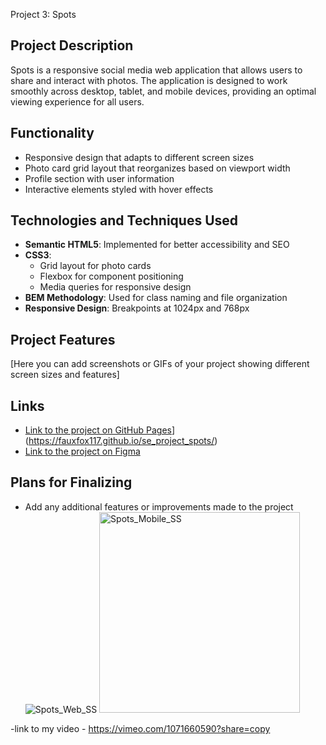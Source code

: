 Project 3: Spots

## Project Description

Spots is a responsive social media web application that allows users to share and interact with photos. The application is designed to work smoothly across desktop, tablet, and mobile devices, providing an optimal viewing experience for all users.

## Functionality

- Responsive design that adapts to different screen sizes
- Photo card grid layout that reorganizes based on viewport width
- Profile section with user information
- Interactive elements styled with hover effects

## Technologies and Techniques Used

- **Semantic HTML5**: Implemented for better accessibility and SEO
- **CSS3**:
  - Grid layout for photo cards
  - Flexbox for component positioning
  - Media queries for responsive design
- **BEM Methodology**: Used for class naming and file organization
- **Responsive Design**: Breakpoints at 1024px and 768px

## Project Features

[Here you can add screenshots or GIFs of your project showing different screen sizes and features]

## Links

- [Link to the project on GitHub Pages]([https://github.com/fauxfox117/se_project_spots.git)](https://fauxfox117.github.io/se_project_spots/)
- [Link to the project on Figma](https://www.figma.com/file/BBNm2bC3lj8QQMHlnqRsga/Sprint-3-Project-%E2%80%94-Spots?type=design&node-id=2%3A60&mode=design&t=afgNFybdorZO6cQo-1)

## Plans for Finalizing

- Add any additional features or improvements made to the project
  ![Spots_Web_SS](https://github.com/user-attachments/assets/db8a7a47-1e7f-4017-b7d7-030d091137b6)
  <img width="321" alt="Spots_Mobile_SS" src="https://github.com/user-attachments/assets/c0834b78-3e71-4d01-b571-83127a35812d" />

-link to my video - https://vimeo.com/1071660590?share=copy
